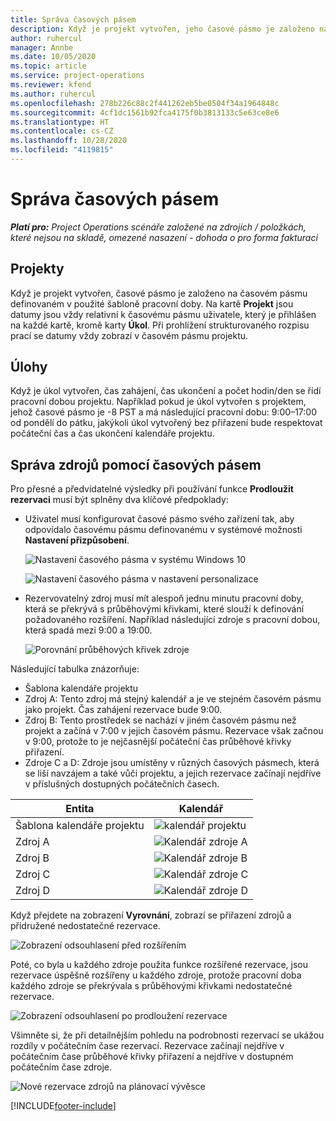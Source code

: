 ```yaml
---
title: Správa časových pásem
description: Když je projekt vytvořen, jeho časové pásmo je založeno na časovém pásmu definovaném v použité šabloně pracovní doby.
author: ruhercul
manager: Annbe
ms.date: 10/05/2020
ms.topic: article
ms.service: project-operations
ms.reviewer: kfend
ms.author: ruhercul
ms.openlocfilehash: 278b226c88c2f441262eb5be0504f34a1964848c
ms.sourcegitcommit: 4cf1dc1561b92fca4175f0b3813133c5e63ce8e6
ms.translationtype: HT
ms.contentlocale: cs-CZ
ms.lasthandoff: 10/28/2020
ms.locfileid: "4119815"
---
```

# <a name="manage-time-zones"></a>Správa časových pásem

_**Platí pro:** Project Operations scénáře založené na zdrojích / položkách, které nejsou na skladě, omezené nasazení - dohoda o pro forma fakturaci_


## <a name="projects"></a>Projekty

Když je projekt vytvořen, časové pásmo je založeno na časovém pásmu definovaném v použité šabloně pracovní doby. Na kartě **Projekt** jsou datumy jsou vždy relativní k časovému pásmu uživatele, který je přihlášen na každé kartě, kromě karty **Úkol**. Při prohlížení strukturovaného rozpisu prací se datumy vždy zobrazí v časovém pásmu projektu.

## <a name="tasks"></a>Úlohy

Když je úkol vytvořen, čas zahájení, čas ukončení a počet hodin/den se řídí pracovní dobou projektu. Například pokud je úkol vytvořen s projektem, jehož časové pásmo je -8 PST a má následující pracovní dobu: 9:00–17:00 od pondělí do pátku, jakýkoli úkol vytvořený bez přiřazení bude respektovat počáteční čas a čas ukončení kalendáře projektu.

## <a name="manage-resources-with-time-zones"></a>Správa zdrojů pomocí časových pásem

Pro přesné a předvídatelné výsledky při používání funkce **Prodloužit rezervaci** musí být splněny dva klíčové předpoklady:  

- Uživatel musí konfigurovat časové pásmo svého zařízení tak, aby odpovídalo časovému pásmu definovanému v systémové možnosti **Nastavení přizpůsobení**.
 
  ![Nastavení časového pásma v systému Windows 10](media/reconcile-assignments-03.png)

  ![Nastavení časového pásma v nastavení personalizace](media/reconcile-assignments-04.png)
 
- Rezervovatelný zdroj musí mít alespoň jednu minutu pracovní doby, která se překrývá s průběhovými křivkami, které slouží k definování požadovaného rozšíření. Například následující zdroje s pracovní dobou, která spadá mezi 9:00 a 19:00. 

  ![Porovnání průběhových křivek zdroje](media/reconcile-assignments-05.png)

Následující tabulka znázorňuje:

- Šablona kalendáře projektu
- Zdroj A: Tento zdroj má stejný kalendář a je ve stejném časovém pásmu jako projekt. Čas zahájení rezervace bude 9:00.
- Zdroj B: Tento prostředek se nachází v jiném časovém pásmu než projekt a začíná v 7:00 v jejich časovém pásmu. Rezervace však začnou v 9:00, protože to je nejčasnější počáteční čas průběhové křivky přiřazení.
- Zdroje C a D: Zdroje jsou umístěny v různých časových pásmech, která se liší navzájem a také vůči projektu, a jejich rezervace začínají nejdříve v příslušných dostupných počátečních časech.

|Entita  |Kalendář  |
|-|-|
|Šablona kalendáře projektu   | ![kalendář projektu](media/reconcile-assignments-06.png) |
|Zdroj A  | ![Kalendář zdroje A](media/reconcile-assignments-06.png) |
|Zdroj B  |  ![Kalendář zdroje B](media/reconcile-assignments-07.png) |
|Zdroj C  |  ![Kalendář zdroje C](media/reconcile-assignments-08.png) |
|Zdroj D  | ![Kalendář zdroje D](media/reconcile-assignments-09.png)  |
 
Když přejdete na zobrazení **Vyrovnání**, zobrazí se přiřazení zdrojů a přidružené nedostatečné rezervace.

![Zobrazení odsouhlasení před rozšířením](media/reconcile-assignments-10.png)

Poté, co byla u každého zdroje použita funkce rozšířené rezervace, jsou rezervace úspěšně rozšířeny u každého zdroje, protože pracovní doba každého zdroje se překrývala s průběhovými křivkami nedostatečné rezervace.

![Zobrazení odsouhlasení po prodloužení rezervace](media/reconcile-assignments-11.png) 

Všimněte si, že při detailnějším pohledu na podrobnosti rezervací se ukážou rozdíly v počátečním čase rezervací. Rezervace začínají nejdříve v počátečním čase průběhové křivky přiřazení a nejdříve v dostupném počátečním čase zdroje.

![Nové rezervace zdrojů na plánovací vývěsce](media/reconcile-assignments-12.png)


[!INCLUDE[footer-include](../includes/footer-banner.md)]